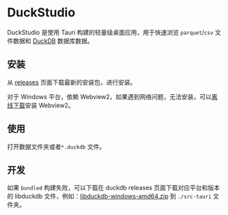 # DuckStudio

DuckStudio 是使用 Tauri 构建的轻量级桌面应用，用于快速浏览 `parquet`/`csv` 文件数据和 [DuckDB](https://github.com/duckdb/duckdb) 数据库数据。

## 安装
从 [releases](https://github.com/l1xnan/DuckStudio/releases) 页面下载最新的安装包，进行安装。

对于 Windows 平台，依赖 Webview2，如果遇到网络问题，无法安装，可以[离线下载](https://developer.microsoft.com/en-us/microsoft-edge/webview2/#download-section
)安装 Webview2。


## 使用

打开数据文件夹或者`*.duckdb` 文件。

## 开发

如果 `bundled` 构建失败，可以下载在 duckdb releases 页面下载对应平台和版本的 libduckdb 文件，例如：[libduckdb-windows-amd64.zip](https://github.com/duckdb/duckdb/releases/download/v0.9.1/libduckdb-windows-amd64.zip) 到 `./src-tauri` 文件夹。
